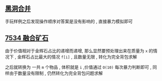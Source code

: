 ## [黑洞合并](https://acm.hdu.edu.cn/showproblem.php?pid=7531)

手玩样例之后发现操作顺序对答案是没有影响的 , 直接暴力模拟即可



## [7534 融合矿石](https://acm.hdu.edu.cn/showproblem.php?pid=7534)

 由于价值相对于金辉石占比的递增而递增, 那么显然要预处理出来在质量为 `x` 的情况下 , 金辉石占比最大的情况 `f[i]` , 且数量无限 , 转化为完全背包求解

之后就转换为 一共 `m` 个物品 , 体积就是 `i` ,价值通过 `O(10)` 每次暴力判断即可 , 同样由于数量没有限制 , 仍然转化为完全背包问题求解 

